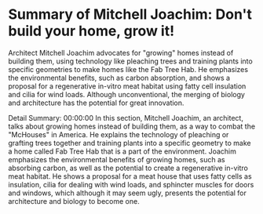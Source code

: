 # Summary of Mitchell Joachim: Don't build your home, grow it!

Architect Mitchell Joachim advocates for "growing" homes instead of building them, using technology like pleaching trees and training plants into specific geometries to make homes like the Fab Tree Hab. He emphasizes the environmental benefits, such as carbon absorption, and shows a proposal for a regenerative in-vitro meat habitat using fatty cell insulation and cilia for wind loads. Although unconventional, the merging of biology and architecture has the potential for great innovation.

Detail Summary: 
00:00:00
In this section, Mitchell Joachim, an architect, talks about growing homes instead of building them, as a way to combat the "McHouses" in America. He explains the technology of pleaching or grafting trees together and training plants into a specific geometry to make a home called Fab Tree Hab that is a part of the environment. Joachim emphasizes the environmental benefits of growing homes, such as absorbing carbon, as well as the potential to create a regenerative in-vitro meat habitat. He shows a proposal for a meat house that uses fatty cells as insulation, cilia for dealing with wind loads, and sphincter muscles for doors and windows, which although it may seem ugly, presents the potential for architecture and biology to become one.

